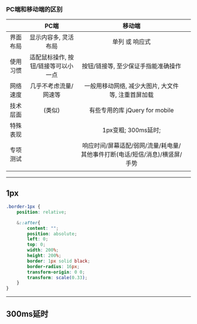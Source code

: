 ### PC端和移动端的区别

|     |PC端|移动端||
|:--:|:--:|:--:|:--:|
|界面布局|显示内容多, 灵活布局|单列 或 响应式|
|使用习惯|适配鼠标操作, 按钮/链接等可以小一点|按钮/链接等, 至少保证手指能准确操作|
|网络速度|几乎不考虑流量/网速等|一般用移动网络, 减少大图片, 大文件等, 注重首屏加载|
|技术层面|(类似)|  有些专用的库 jQuery for mobile  |
|特殊表现||  1px变粗; 300ms延时; |
|专项测试||  响应时间/屏幕适配/弱网/流量/耗电量/其他事件打断(电话/短信/消息)/横竖屏/手势  |
||||

***

## 1px

``` scss
.border-1px {
    position: relative;

    &::after{
        content: "";
        position: absolute;
        left: 0;
        top: 0;
        width: 200%;
        height: 200%;
        border: 1px solid black;
        border-radius: 16px;
        transform-origin: 0 0;
        transform: scale(0.33);
    }
}
```

***

## 300ms延时

